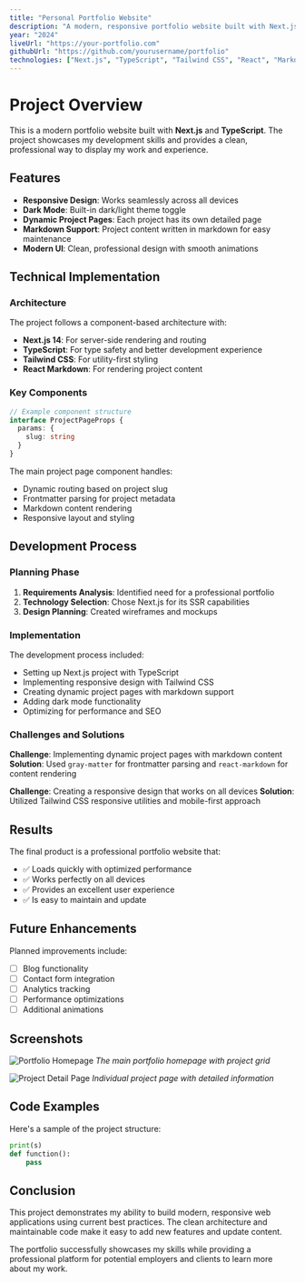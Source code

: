 ```yaml
---
title: "Personal Portfolio Website"
description: "A modern, responsive portfolio website built with Next.js, TypeScript, and Tailwind CSS. Features dark mode, dynamic project pages, and a clean, professional design."
year: "2024"
liveUrl: "https://your-portfolio.com"
githubUrl: "https://github.com/yourusername/portfolio"
technologies: ["Next.js", "TypeScript", "Tailwind CSS", "React", "Markdown"]
---
```


# Project Overview

This is a modern portfolio website built with **Next.js** and **TypeScript**. The project showcases my development skills and provides a clean, professional way to display my work and experience.

## Features

- **Responsive Design**: Works seamlessly across all devices
- **Dark Mode**: Built-in dark/light theme toggle
- **Dynamic Project Pages**: Each project has its own detailed page
- **Markdown Support**: Project content written in markdown for easy maintenance
- **Modern UI**: Clean, professional design with smooth animations

## Technical Implementation

### Architecture

The project follows a component-based architecture with:

- **Next.js 14**: For server-side rendering and routing
- **TypeScript**: For type safety and better development experience
- **Tailwind CSS**: For utility-first styling
- **React Markdown**: For rendering project content

### Key Components

```typescript
// Example component structure
interface ProjectPageProps {
  params: {
    slug: string
  }
}
```

The main project page component handles:
- Dynamic routing based on project slug
- Frontmatter parsing for project metadata
- Markdown content rendering
- Responsive layout and styling

## Development Process

### Planning Phase

1. **Requirements Analysis**: Identified need for a professional portfolio
2. **Technology Selection**: Chose Next.js for its SSR capabilities
3. **Design Planning**: Created wireframes and mockups

### Implementation

The development process included:

- Setting up Next.js project with TypeScript
- Implementing responsive design with Tailwind CSS
- Creating dynamic project pages with markdown support
- Adding dark mode functionality
- Optimizing for performance and SEO

### Challenges and Solutions

**Challenge**: Implementing dynamic project pages with markdown content
**Solution**: Used `gray-matter` for frontmatter parsing and `react-markdown` for content rendering

**Challenge**: Creating a responsive design that works on all devices
**Solution**: Utilized Tailwind CSS responsive utilities and mobile-first approach

## Results

The final product is a professional portfolio website that:

- ✅ Loads quickly with optimized performance
- ✅ Works perfectly on all devices
- ✅ Provides an excellent user experience
- ✅ Is easy to maintain and update

## Future Enhancements

Planned improvements include:

- [ ] Blog functionality
- [ ] Contact form integration
- [ ] Analytics tracking
- [ ] Performance optimizations
- [ ] Additional animations

## Screenshots

![Portfolio Homepage](/images/portfolio-homepage.png)
*The main portfolio homepage with project grid*

![Project Detail Page](/images/project-detail.png)
*Individual project page with detailed information*

## Code Examples

Here's a sample of the project structure:

```py
print(s)
def function():
    pass
```

## Conclusion

This project demonstrates my ability to build modern, responsive web applications using current best practices. The clean architecture and maintainable code make it easy to add new features and update content.

The portfolio successfully showcases my skills while providing a professional platform for potential employers and clients to learn more about my work. 